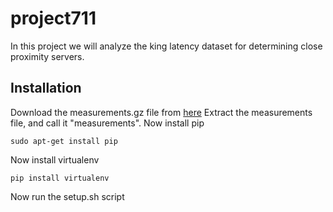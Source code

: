 # project711
In this project we will analyze the king latency dataset for determining close proximity servers.

## Installation
Download the measurements.gz file from [here](https://pdos.csail.mit.edu/archive/p2psim/kingdata/)
Extract the measurements file, and call it "measurements".
Now install pip
```
sudo apt-get install pip
```
Now install virtualenv
```
pip install virtualenv
```
Now run the setup.sh script
